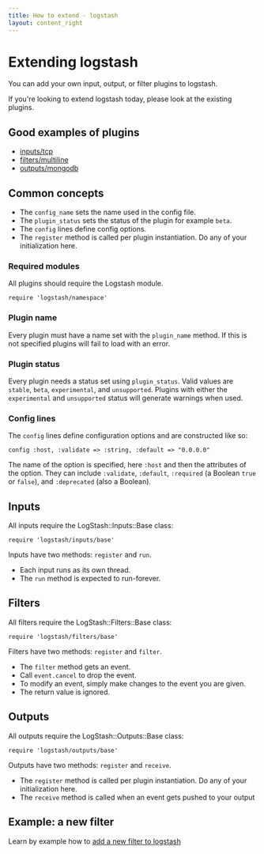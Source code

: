 ```yaml
---
title: How to extend - logstash
layout: content_right
---
```

# Extending logstash

You can add your own input, output, or filter plugins to logstash.

If you're looking to extend logstash today, please look at the existing plugins.

## Good examples of plugins

* [inputs/tcp](https://github.com/logstash/logstash/blob/master/lib/logstash/inputs/tcp.rb)
* [filters/multiline](https://github.com/logstash/logstash/blob/master/lib/logstash/filters/multiline.rb)
* [outputs/mongodb](https://github.com/logstash/logstash/blob/master/lib/logstash/outputs/mongodb.rb)

## Common concepts

* The `config_name` sets the name used in the config file.
* The `plugin_status` sets the status of the plugin for example `beta`.
* The `config` lines define config options.
* The `register` method is called per plugin instantiation. Do any of your initialization here.

### Required modules

All plugins should require the Logstash module.

    require 'logstash/namespace'

### Plugin name

Every plugin must have a name set with the `plugin_name` method. If this
is not specified plugins will fail to load with an error.

### Plugin status

Every plugin needs a status set using `plugin_status`. Valid values are
`stable`, `beta`, `experimental`, and `unsupported`. Plugins with either
the `experimental` and `unsupported` status will generate warnings when
used.
  
### Config lines

The `config` lines define configuration options and are constructed like
so:

    config :host, :validate => :string, :default => "0.0.0.0"

The name of the option is specified, here `:host` and then the
attributes of the option. They can include `:validate`, `:default`,
`:required` (a Boolean `true` or `false`), and `:deprecated` (also a
Boolean).  
 
## Inputs

All inputs require the LogStash::Inputs::Base class:

    require 'logstash/inputs/base'
 
Inputs have two methods: `register` and `run`.

* Each input runs as its own thread.
* The `run` method is expected to run-forever.

## Filters

All filters require the LogStash::Filters::Base class:

    require 'logstash/filters/base'
 
Filters have two methods: `register` and `filter`.

* The `filter` method gets an event. 
* Call `event.cancel` to drop the event.
* To modify an event, simply make changes to the event you are given.
* The return value is ignored.

## Outputs

All outputs require the LogStash::Outputs::Base class:

    require 'logstash/outputs/base'
 
Outputs have two methods: `register` and `receive`.

* The `register` method is called per plugin instantiation. Do any of your initialization here.
* The `receive` method is called when an event gets pushed to your output

## Example: a new filter

Learn by example how to [add a new filter to logstash](example-add-a-new-filter)


